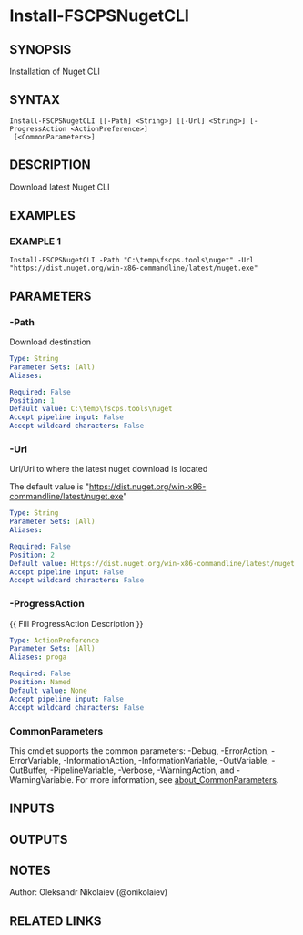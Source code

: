 ﻿---
external help file: fscps.tools-help.xml
Module Name: fscps.tools
online version:
schema: 2.0.0
---

# Install-FSCPSNugetCLI

## SYNOPSIS
Installation of Nuget CLI

## SYNTAX

```
Install-FSCPSNugetCLI [[-Path] <String>] [[-Url] <String>] [-ProgressAction <ActionPreference>]
 [<CommonParameters>]
```

## DESCRIPTION
Download latest Nuget CLI

## EXAMPLES

### EXAMPLE 1
```
Install-FSCPSNugetCLI -Path "C:\temp\fscps.tools\nuget" -Url "https://dist.nuget.org/win-x86-commandline/latest/nuget.exe"
```

## PARAMETERS

### -Path
Download destination

```yaml
Type: String
Parameter Sets: (All)
Aliases:

Required: False
Position: 1
Default value: C:\temp\fscps.tools\nuget
Accept pipeline input: False
Accept wildcard characters: False
```

### -Url
Url/Uri to where the latest nuget download is located
    
The default value is "https://dist.nuget.org/win-x86-commandline/latest/nuget.exe"

```yaml
Type: String
Parameter Sets: (All)
Aliases:

Required: False
Position: 2
Default value: Https://dist.nuget.org/win-x86-commandline/latest/nuget.exe
Accept pipeline input: False
Accept wildcard characters: False
```

### -ProgressAction
{{ Fill ProgressAction Description }}

```yaml
Type: ActionPreference
Parameter Sets: (All)
Aliases: proga

Required: False
Position: Named
Default value: None
Accept pipeline input: False
Accept wildcard characters: False
```

### CommonParameters
This cmdlet supports the common parameters: -Debug, -ErrorAction, -ErrorVariable, -InformationAction, -InformationVariable, -OutVariable, -OutBuffer, -PipelineVariable, -Verbose, -WarningAction, and -WarningVariable. For more information, see [about_CommonParameters](http://go.microsoft.com/fwlink/?LinkID=113216).

## INPUTS

## OUTPUTS

## NOTES
Author: Oleksandr Nikolaiev (@onikolaiev)

## RELATED LINKS
